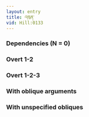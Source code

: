 ```yaml
---
layout: entry
title: འཁུན་
vid: Hill:0133
---
```

### Dependencies (N = 0)


### Overt 1-2


### Overt 1-2-3


### With oblique arguments


### With unspecified obliques
